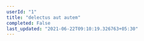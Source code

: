 ```yaml
---
userId: "1"
title: "delectus aut autem"
completed: False
last_updated: "2021-06-22T09:10:19.326763+05:30"
---
```

